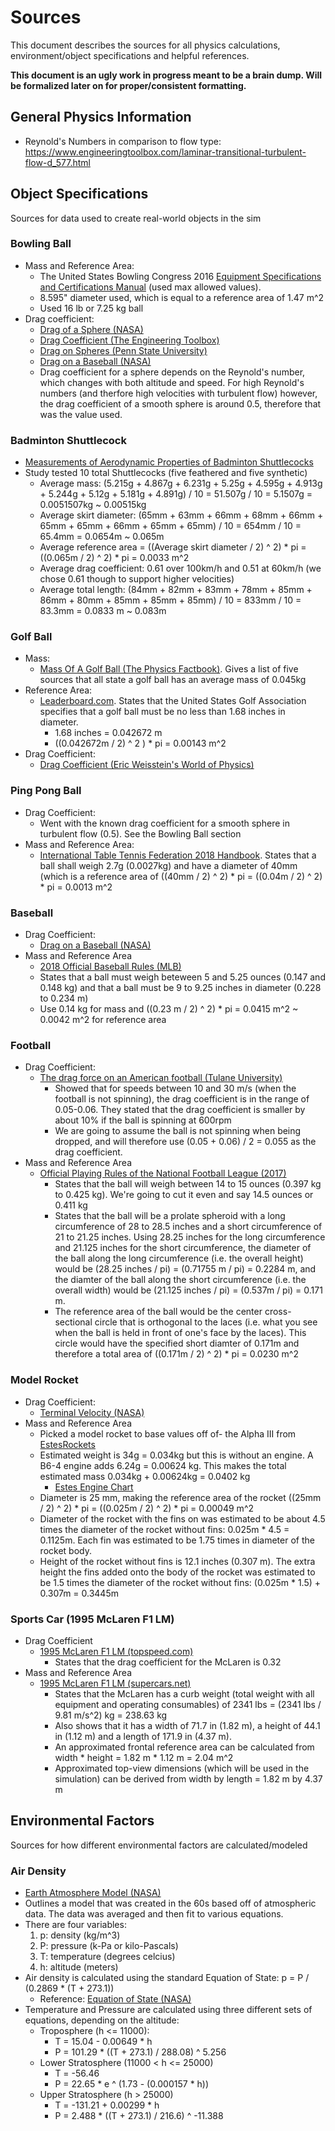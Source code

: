 # Sources

This document describes the sources for all physics calculations,
environment/object specifications and helpful references.

**This document is an ugly work in progress meant to be a brain dump. Will be formalized
later on for proper/consistent formatting.**


## General Physics Information

* Reynold's Numbers in comparison to flow type: https://www.engineeringtoolbox.com/laminar-transitional-turbulent-flow-d_577.html


## Object Specifications

Sources for data used to create real-world objects in the sim

### Bowling Ball

* Mass and Reference Area:
  * The United States Bowling Congress 2016 [Equipment Specifications and Certifications Manual](http://usbcongress.http.internapcdn.net/usbcongress/bowl/equipandspecs/pdfs/ESManual.pdf)
    (used max allowed values).
  * 8.595" diameter used, which is equal to a reference area of 1.47 m^2
  * Used 16 lb or 7.25 kg ball
* Drag coefficient:
  * [Drag of a Sphere (NASA)](https://www.grc.nasa.gov/www/k-12/airplane/dragsphere.html)
  * [Drag Coefficient (The Engineering Toolbox)](https://www.engineeringtoolbox.com/drag-coefficient-d_627.html)
  * [Drag on Spheres (Penn State University)](http://www.mne.psu.edu/cimbala/me325web_Spring_2012/Labs/Drag/intro.pdf)
  * [Drag on a Baseball (NASA)](https://www.grc.nasa.gov/www/k-12/airplane/balldrag.html)
  * Drag coefficient for a sphere depends on the Reynold's number, which changes with both
    altitude and speed. For high Reynold's numbers (and therfore high velocities with turbulent flow)
    however, the drag coefficient of a smooth sphere is around 0.5, therefore that was the
    value used.

### Badminton Shuttlecock

* [Measurements of Aerodynamic Properties of Badminton
  Shuttlecocks](https://ac.els-cdn.com/S1877705810002742/1-s2.0-S1877705810002742-main.pdf?_tid=e688c092-ed85-499d-9509-c3c76214e452&acdnat=1524886270_a4a0f787af33459fc5d933d50e6abcc1)
* Study tested 10 total Shuttlecocks (five feathered and five synthetic)
  * Average mass: (5.215g + 4.867g + 6.231g + 5.25g + 4.595g + 4.913g + 5.244g + 5.12g +
    5.181g + 4.891g) / 10 = 51.507g / 10 = 5.1507g = 0.0051507kg ~ 0.00515kg
  * Average skirt diameter: (65mm + 63mm + 66mm + 68mm + 66mm + 65mm + 65mm + 66mm +
    65mm + 65mm) / 10 = 654mm / 10 = 65.4mm = 0.0654m ~ 0.065m
  * Average reference area = ((Average skirt diameter / 2) ^ 2) * pi =
    ((0.065m / 2) ^ 2) * pi = 0.0033 m^2
  * Average drag coefficient: 0.61 over 100km/h and 0.51 at 60km/h
    (we chose 0.61 though to support higher velocities)
  * Average total length: (84mm + 82mm + 83mm + 78mm + 85mm + 86mm + 80mm + 85mm +
    85mm + 85mm) / 10 = 833mm / 10 = 83.3mm = 0.0833 m ~ 0.083m

### Golf Ball

* Mass:
  * [Mass Of A Golf Ball (The Physics Factbook)](https://hypertextbook.com/facts/1999/ImranArif.shtml). Gives
    a list of five sources that all state a golf ball has an average mass of 0.045kg
* Reference Area:
  * [Leaderboard.com](http://www.leaderboard.com/glossary_balldiameter). States that the United States Golf
    Association specifies that a golf ball must be no less than 1.68 inches in diameter.
      * 1.68 inches = 0.042672 m
      * ((0.042672m / 2) ^ 2 ) * pi = 0.00143 m^2
* Drag Coefficient:
  * [Drag Coefficient (Eric Weisstein's World of Physics)](http://scienceworld.wolfram.com/physics/DragCoefficient.html)

### Ping Pong Ball

* Drag Coefficient:
  * Went with the known drag coefficient for a smooth sphere in turbulent flow (0.5). See the
    Bowling Ball section
* Mass and Reference Area:
  * [International Table Tennis Federation 2018 Handbook](https://www.ittf.com/handbook/). States that a ball shall
    weigh 2.7g (0.0027kg) and have a diameter of 40mm (which is a reference area of
    ((40mm / 2) ^ 2) * pi = ((0.04m / 2) ^ 2) * pi = 0.0013 m^2

### Baseball

* Drag Coefficient:
  * [Drag on a Baseball (NASA)](https://www.grc.nasa.gov/www/k-12/airplane/balldrag.html)
* Mass and Reference Area
  * [2018 Official Baseball Rules (MLB)](http://mlb.mlb.com/documents/0/8/0/268272080/2018_Official_Baseball_Rules.pdf)
  * States that a ball must weigh beteween 5 and 5.25 ounces (0.147 and 0.148 kg) and that a ball
    must be 9 to 9.25 inches in diameter (0.228 to 0.234 m)
  * Use 0.14 kg for mass and ((0.23 m / 2) ^ 2) * pi = 0.0415 m^2 ~ 0.0042 m^2 for reference area

### Football

* Drag Coefficient:
  * [The drag force on an American football (Tulane University)](http://mlb.mlb.com/documents/0/8/0/268272080/2018_Official_Baseball_Rules.pdf)
    * Showed that for speeds between 10 and 30 m/s (when the football is not spinning), the
      drag coefficient is in the range of 0.05-0.06. They stated that the drag coefficient is smaller
      by about 10% if the ball is spinning at 600rpm
    * We are going to assume the ball is not spinning when being dropped, and will therefore use
      (0.05 + 0.06) / 2 = 0.055 as the drag coefficient.
* Mass and Reference Area
  * [Official Playing Rules of the National Football League (2017)](https://operations.nfl.com/media/2725/2017-playing-rules.pdf)
    * States that the ball will weigh between 14 to 15 ounces (0.397 kg to 0.425 kg). We're going to cut it
      even and say 14.5 ounces or 0.411 kg
    * States that the ball will be a prolate spheroid with a long circumference of 28 to 28.5 inches and
      a short circumference of 21 to 21.25 inches. Using 28.25 inches for the long circumference and
      21.125 inches for the short circumference, the diameter of the ball along the long circumference
      (i.e. the overall height) would be (28.25 inches / pi) = (0.71755 m / pi) = 0.2284 m, and the diamter
      of the ball along the short circumference (i.e. the overall width) would be (21.125 inches / pi) =
      (0.537m / pi) = 0.171 m.
    * The reference area of the ball would be the center cross-sectional circle that is orthogonal to
      the laces (i.e. what you see when the ball is held in front of one's face by the laces). This
      circle would have the specified short diamter of 0.171m and therefore a total area of
      ((0.171m / 2) ^ 2) * pi = 0.0230 m^2

### Model Rocket

* Drag Coefficient:
  * [Terminal Velocity (NASA)](https://spaceflightsystems.grc.nasa.gov/education/rocket/termvr.html)
* Mass and Reference Area
  * Picked a model rocket to base values off of- the Alpha III from [EstesRockets](https://www.estesrockets.com/rockets/launch-sets/001427-alpha-iiir-launch-set)
  * Estimated weight is 34g = 0.034kg but this is without an engine. A B6-4 engine adds 6.24g = 0.00624 kg.
    This makes the total estimated mass 0.034kg + 0.00624kg = 0.0402 kg
      * [Estes Engine Chart](http://www2.estesrockets.com/pdf/Estes_Engine_Chart.pdf)
  * Diameter is 25 mm, making the reference area of the rocket ((25mm / 2) ^ 2) * pi =
    ((0.025m / 2) ^ 2) * pi = 0.00049 m^2
  * Diameter of the rocket with the fins on was estimated to be about 4.5 times the diameter of the
    rocket without fins: 0.025m * 4.5 = 0.1125m. Each fin was estimated to be 1.75 times in diameter
    of the rocket body.
  * Height of the rocket without fins is 12.1 inches (0.307 m). The extra height the fins
    added onto the body of the rocket was estimated to be 1.5 times the diameter of the rocket
    without fins: (0.025m * 1.5) + 0.307m = 0.3445m

### Sports Car (1995 McLaren F1 LM)

* Drag Coefficient
  * [1995 McLaren F1 LM (topspeed.com)](https://www.topspeed.com/cars/mclaren/1995-mclaren-f1-lm-ar11027.html)
    * States that the drag coefficient for the McLaren is 0.32
* Mass and Reference Area
  * [1995 McLaren F1 LM (supercars.net)](https://www.supercars.net/blog/1995-mclaren-f1-lm/)
    * States that the McLaren has a curb weight (total weight with all equipment and operating consumables) of
      2341 lbs = (2341 lbs / 9.81 m/s^2) kg = 238.63 kg
    * Also shows that it has a width of 71.7 in (1.82 m), a height of 44.1 in (1.12 m) and a length
      of 171.9 in (4.37 m).
    * An approximated frontal reference area can be calculated from
      width * height = 1.82 m * 1.12 m = 2.04 m^2
    * Approximated top-view dimensions (which will be used in the simulation) can be derived from
      width by length = 1.82 m by 4.37 m


## Environmental Factors

Sources for how different environmental factors are calculated/modeled

### Air Density

* [Earth Atmosphere Model (NASA)](https://www.grc.nasa.gov/www/k-12/airplane/atmosmet.html)
* Outlines a model that was created in the 60s based off of atmospheric data. The data was averaged
  and then fit to various equations.
* There are four variables:
  1. p: density (kg/m^3)
  2. P: pressure (k-Pa or kilo-Pascals)
  3. T: temperature (degrees celcius)
  4. h: altitude (meters)
* Air density is calculated using the standard Equation of State: p = P / (0.2869 * (T + 273.1))
  * Reference: [Equation of State (NASA)](https://www.grc.nasa.gov/www/k-12/airplane/eqstat.html)
* Temperature and Pressure are calculated using three different sets of equations, depending on the
  altitude:
  * Troposphere (h <= 11000):
    * T = 15.04 - 0.00649 * h
    * P = 101.29 * ((T + 273.1) / 288.08) ^ 5.256
  * Lower Stratosphere (11000 < h <= 25000)
    * T = -56.46
    * P = 22.65 * e ^ (1.73 - (0.000157 * h))
  * Upper Stratosphere (h > 25000)
    * T = -131.21 + 0.00299 * h
    * P = 2.488 * ((T + 273.1) / 216.6) ^ -11.388